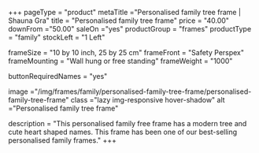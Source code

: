 +++
pageType = "product"
metaTitle ="Personalised family tree frame | Shauna Gra"
title = "Personalised family tree frame"
price = "40.00"
downFrom ="50.00"
saleOn ="yes"
productGroup = "frames"
productType = "family"
stockLeft = "1 Left" 
 
frameSize = "10 by 10 inch, 25 by 25 cm" 
frameFront = "Safety Perspex" 
frameMounting = "Wall hung or free standing" 
frameWeight = "1000" 
 
buttonRequiredNames = "yes"
 
image ="/img/frames/family/personalised-family-tree-frame/personalised-family-tree-frame"
class ="lazy img-responsive hover-shadow"
alt ="Personalised family tree frame"
 
description = "This personalised family free frame has a modern tree and cute heart shaped names. This frame has been one of our best-selling personalised family frames."
+++
